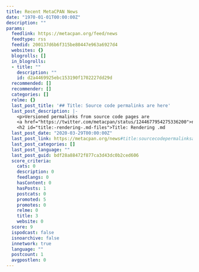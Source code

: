 ```yaml
---
title: Recent MetaCPAN News
date: "1970-01-01T00:00:00Z"
description: ""
params:
  feedlink: https://metacpan.org/feed/news
  feedtype: rss
  feedid: 200137d6b6f315be80447e963a6927d4
  websites: {}
  blogrolls: []
  in_blogrolls:
  - title: ""
    description: ""
    id: d2a4469925ebc153190f1702227dd29d
  recommended: []
  recommender: []
  categories: []
  relme: {}
  last_post_title: '## Title: Source code permalinks are here'
  last_post_description: |-
    <p>Versioned permalinks from source code pages are
    <a href="https://twitter.com/metacpan/status/1244677954275336200">now available</a></p>
    <h2 id="title:-rendering-.md-files">Title: Rendering .md
  last_post_date: "2020-03-29T00:00:00Z"
  last_post_link: https://metacpan.org/news#title:sourcecodepermalinksarehere
  last_post_categories: []
  last_post_language: ""
  last_post_guid: bdf28a88472f877ca3d43dc0b2ced606
  score_criteria:
    cats: 0
    description: 0
    feedlangs: 0
    hasContent: 0
    hasPosts: 1
    postcats: 0
    promoted: 5
    promotes: 0
    relme: 0
    title: 3
    website: 0
  score: 9
  ispodcast: false
  isnoarchive: false
  innetwork: true
  language: ""
  postcount: 1
  avgpostlen: 0
---
```

